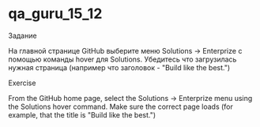# qa_guru_15_12

Задание

На главной странице GitHub выберите меню Solutions -> Enterprize с помощью команды hover для Solutions. Убедитесь что загрузилась нужная страница (например что заголовок - "Build like the best.")


Exercise

From the GitHub home page, select the Solutions -> Enterprize menu using the Solutions hover command. Make sure the correct page loads (for example, that the title is "Build like the best.")
